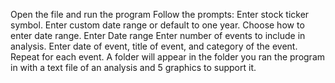 Open the file and run the program
Follow the prompts:
  Enter stock ticker symbol.
  Enter custom date range or default to one year.
  Choose how to enter date range.
  Enter Date range
  Enter number of events to include in analysis.
  Enter date of event, title of event, and category of the event. Repeat for each event.
A folder will appear in the folder you ran the program in with a text file of an analysis and 5 graphics to support it. 
